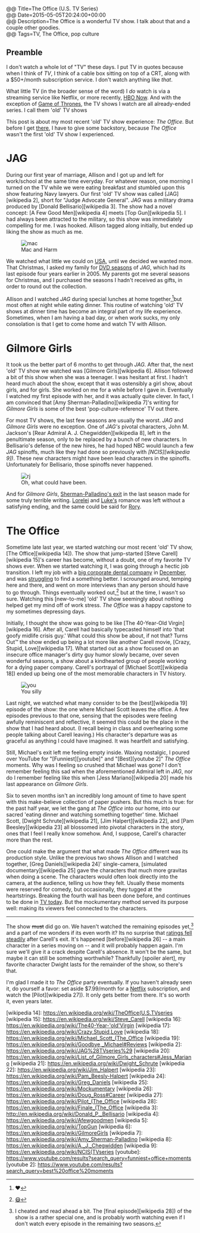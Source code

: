 @@ Title=The Office (U.S. TV Series)  
@@ Date=2015-05-05T20:24:00+00:00  
@@ Description=The Office is a wonderful TV show. I talk about that and a couple other goodies.  
@@ Tags=TV, The Office, pop culture  

## Preamble

I don't watch a whole lot of "TV" these days. I put TV in quotes because when I think of *TV*, I think of a cable box sitting on top of a CRT, along with a $50+/month subscription service. I don't watch anything like *that*.

What little TV (in the broader sense of the word) I *do* watch is via a streaming service like Netflix, or more recently, [HBO Now][theverge]. And with the exception of [Game of Thrones][wikipedia], the TV shows I watch are all already-ended series. I call them 'old' TV shows

This post is about my most recent 'old' TV show experience: *The Office.* But before I get [there](#TheOffice), I have to give some backstory, because *The Office* wasn't the first 'old' TV show I experienced. 

# JAG

During our first year of marriage, Allison and I got up and left for work/school at the same time everyday. For whatever reason, one morning I turned on the TV while we were eating breakfast and stumbled upon this show featuring Navy lawyers. Our first 'old' TV show was called [JAG][wikipedia 2], short for "Judge Advocate General". *JAG* was a military drama produced by [Donald Bellisario][wikipedia 3]. The show had a novel concept: [A Few Good Men][wikipedia 4] meets [Top Gun][wikipedia 5]. I had always been attracted to the military, so this show was immediately compelling for me. I was hooked. Allison tagged along initially, but ended up liking the show as much as me.

<figure>
	<img src="http://images4.fanpop.com/image/photos/16700000/JAG-jag-16722068-1920-1080.jpg" alt="mac"  />
	<figcaption>Mac and Harm</figcaption>
</figure>

We watched what little we could on [USA][usanetwork], until we decided we wanted more. That Christmas, I asked my family for [DVD seasons][amazon] of *JAG*, which had its last episode four years earlier in 2005. My parents got me several seasons for Christmas, and I purchased the seasons I hadn't received as gifts, in order to round out the collection.

Allison and I watched *JAG* during special lunches at home together,[^hr]but most often at night while eating dinner. This routine of watching 'old' TV shows at dinner time has become an integral part of my life experience. Sometimes, when I am having a bad day, or when work sucks, my only consolation is that I get to come home and watch TV with Allison.

# Gilmore Girls

It took us the better part of 6 months to get through *JAG*. After that, the next 'old' TV show we watched was [Gilmore Girls][wikipedia 6]. Allison followed a bit of this show when she was a teenager. I was hesitant at first. I hadn't heard much about the show, except that it was ostensibly a girl show, about girls, and for girls. She worked on me for a while before I gave in. Eventually I watched my first episode with her, and it was actually quite clever. In fact, I am convinced that [Amy Sherman-Palladino][wikipedia 7]'s writing for *Gilmore Girls* is some of the best 'pop-culture-reference' TV out there.

For most TV shows, the last few seasons are usually the worst. *JAG* and *Gilmore Girls* were no exception. One of *JAG's* pivotal characters, John M. Jackson's [Rear Admiral A. J. Chegwidden][wikipedia 8], left in the penultimate season, only to be replaced by a bunch of new characters. In Bellisario's defense of the new hires, he had hoped NBC would launch a few *JAG* spinoffs, much like they had done so previously with *[NCIS][wikipedia 9])*. These new characters might have been lead characters in the spinoffs. Unfortunately for Bellisario, those spinoffs never happened.

<figure>
	<img src="http://feather-mag.com/wp-content/uploads/2014/12/GILMOREGIRLS2.jpg" alt="rj" />
	<figcaption>Oh, what could have been.</figcaption>
</figure>

And for *Gilmore Girls*, [Sherman-Palladino's exit][wikipedia 10] in the last season made for some truly terrible writing. [Lorelei][wikipedia 11] and [Luke's][wikipedia 12] romance was left without a satisfying ending, and the same could be said for [Rory][wikipedia 13]. 

# The Office

Sometime late last year, we started watching our most recent 'old' TV show, [The Office][wikipedia 14]). The show that jump-started [Steve Carell][wikipedia 15]'s career has become, without a doubt, one of my favorite TV shows ever. When we started watching it, I was going through a hectic job transition. I left my job with a [big corporate dental company][pacificdentalservices] in [December][instagram], and was [struggling][theoveranalyzed] to find a something better. I scrounged around, temping here and there, and went on more interviews than any person should have to go through. Things eventually worked out,[^dn] but at the time, I wasn't so sure. Watching this [new-to-me] 'old' TV show seemingly about nothing helped get my mind off of work stress. *The Office* was a happy capstone to my sometimes depressing days.

Initially, I thought the show was going to be like [The 40-Year-Old Virgin][wikipedia 16]. After all, Carell had basically typecasted himself into 'that goofy midlife crisis guy.' What could this show be about, if not that? Turns Out™ the show ended up being a lot more like another Carell movie, [Crazy, Stupid, Love][wikipedia 17]. What started out as a show focused on an insecure office manager's dirty guy humor slowly became, over seven wonderful seasons, a show about a kindhearted group of people working for a dying paper company. Carell's portrayal of [Michael Scott][wikipedia 18]) ended up being one of the most memorable characters in TV history. 

<figure>
	<img src="http://24.media.tumblr.com/tumblr_lsivrrDx7n1qlt8lko1_500.png" alt="you" />
	<figcaption>You silly</figcaption>
</figure>

Last night, we watched what many consider to be the [best][wikipedia 19] episode of the show: the one where Michael Scott leaves the office. A few episodes previous to that one, sensing that the episodes were feeling awfully reminiscent and reflective, it seemed this could be the place in the show that I had heard about. (I recall being in class and overhearing some people talking about Carell leaving.) His character's departure was as graceful as anything I could have imagined. It was heartfelt and satisfying. 

Still, Michael's exit left me feeling empty inside. Waxing nostalgic, I poured over YouTube for "[Funniest][youtube]" and "[Best][youtube 2]" *The Office* moments. Why was I feeling so crushed that Michael was gone? I don't remember feeling this sad when the aforementioned Admiral left in *JAG*, nor do I remember feeling like this when [Jess Mariano][wikipedia 20] made his last appearance on *Gilmore Girls*. 

Six to seven months isn't an incredibly long amount of time to have spent with this make-believe collection of paper pushers. But this much is true: for the past half year, we let the gang at *The Office* into our home, into our sacred 'eating dinner and watching something together' time. Michael Scott, [Dwight Schrute][wikipedia 21], [Jim Halpert][wikipedia 22], and [Pam Beesley][wikipedia 23] all blossomed into pivotal characters in the story, ones that I feel I really know somehow. And, I suppose, Carell's character more than the rest. 

One could make the argument that what made *The Office* different was its production style. Unlike the previous two shows Allison and I watched together, [Greg Daniels][wikipedia 24]' single-camera, [simulated documentary][wikipedia 25] gave the characters that much more gravitas when doing a scene. The characters would often look directly into the camera, at the audience, telling us how they felt. Usually these moments were reserved for comedy, but occasionally, they tugged at the heartstrings. Breaking the fourth wall has been done before, and continues to be done in [TV today][medium]. But the mockumentary method served its purpose well: making its viewers feel connected to the characters.

<hr class="small">

The show <s>must</s> did go on. We haven't watched the remaining episodes yet,[^fe] and a part of me wonders if its even worth it? Its no surprise that [ratings fell steadily][thedailybeast] after Carell's exit. It's happened [before][wikipedia 26] -- a main character in a series moving on -- and it will probably happen again. I'm sure we'll give it a crack despite Carell's absence. It won't be the same, but maybe it can still be something worthwhile? Thankfully [spoiler alert], my favorite character Dwight lasts for the remainder of the show, so there's that. 

I'm glad I made it to *The Office* party eventually. If you haven't already seen it, do yourself a favor: set aside $7.99/month for a [Netflix][netflix] subscription, and watch the [Pilot][wikipedia 27]). It only gets better from there. It's so worth it, even years later. 

[^hr]: ❤️
[^dn]: [😷][twitter]
[^fe]: I cheated and read ahead a bit. The [final episode][wikipedia 28]) of the show is a rather special one, and is probably worth watching even if I don't watch every episode in the remaining two seasons.

[amazon]: http://www.amazon.com/JAG-Judge-Advocate-General-Complete/dp/B000F9T70A?tag=theov0c-20
[instagram]: https://instagram.com/p/wQMBK-QzxC/
[medium]: https://medium.com/@zseward/house-of-cardss-fourth-wall-b54a60143519
[netflix]: http://www.netflix.com/WiMovie/70136120?trkid=13752289
[pacificdentalservices]: http://pacificdentalservices.com
[thedailybeast]: http://www.thedailybeast.com/cheats/2011/05/06/the-office-ratings-drop-after-steve-carell-leaves-will-ferrell-guest-stars.html
[theoveranalyzed]: http://www.theoveranalyzed.net/archive/2015/2/job-interviews
[theverge]: http://www.theverge.com/2015/4/7/8362229/hbo-now-available-now-apple-tv
[twitter]: https://twitter.com/anthonycraigdds
[usanetwork]: http://www2.usanetwork.com/series/jag/
[wikipedia]: https://en.wikipedia.org/wiki/GameofThrones
[wikipedia 10]: http://en.wikipedia.org/wiki/Amy_Sherman-Palladino#End_of_working_relationship_with_Gilmore_Girls
[wikipedia 11]: https://en.wikipedia.org/wiki/Lorelai_Gilmore
[wikipedia 12]: https://en.wikipedia.org/wiki/List_of_Gilmore_Girls_characters#Luke_Danes
[wikipedia 13]: https://en.wikipedia.org/wiki/List_of_Gilmore_Girls_characters#Rory_Gilmore
[wikipedia 14]: https://en.wikipedia.org/wiki/TheOffice(U.S.TVseries
[wikipedia 15]: https://en.wikipedia.org/wiki/Steve_Carell
[wikipedia 16]: https://en.wikipedia.org/wiki/The40-Year-'old'Virgin
[wikipedia 17]: https://en.wikipedia.org/wiki/Crazy,Stupid,Love
[wikipedia 18]: https://en.wikipedia.org/wiki/Michael_Scott_(The_Office
[wikipedia 19]: https://en.wikipedia.org/wiki/Goodbye,_Michael#Reviews
[wikipedia 2]: https://en.wikipedia.org/wiki/JAG%28TVseries%29
[wikipedia 20]: https://en.wikipedia.org/wiki/List_of_Gilmore_Girls_characters#Jess_Mariano
[wikipedia 21]: https://en.wikipedia.org/wiki/Dwight_Schrute
[wikipedia 22]: https://en.wikipedia.org/wiki/Jim_Halpert
[wikipedia 23]: https://en.wikipedia.org/wiki/Pam_Beesly-Halpert
[wikipedia 24]: https://en.wikipedia.org/wiki/Greg_Daniels
[wikipedia 25]: https://en.wikipedia.org/wiki/Mockumentary
[wikipedia 26]: https://en.wikipedia.org/wiki/Doug_Ross#Career
[wikipedia 27]: https://en.wikipedia.org/wiki/Pilot_(The_Office
[wikipedia 28]: https://en.wikipedia.org/wiki/Finale_(The_Office
[wikipedia 3]: http://en.wikipedia.org/wiki/Donald_P._Bellisario
[wikipedia 4]: https://en.wikipedia.org/wiki/Afewgoodmen
[wikipedia 5]: https://en.wikipedia.org/wiki/TopGun
[wikipedia 6]: https://en.wikipedia.org/wiki/GilmoreGirls
[wikipedia 7]: https://en.wikipedia.org/wiki/Amy_Sherman-Palladino
[wikipedia 8]: https://en.wikipedia.org/wiki/A._J._Chegwidden
[wikipedia 9]: https://en.wikipedia.org/wiki/NCIS(TVseries
[youtube]: https://www.youtube.com/results?search_query=funniest+office+moments
[youtube 2]: https://www.youtube.com/results?search_query=best%20office%20moments